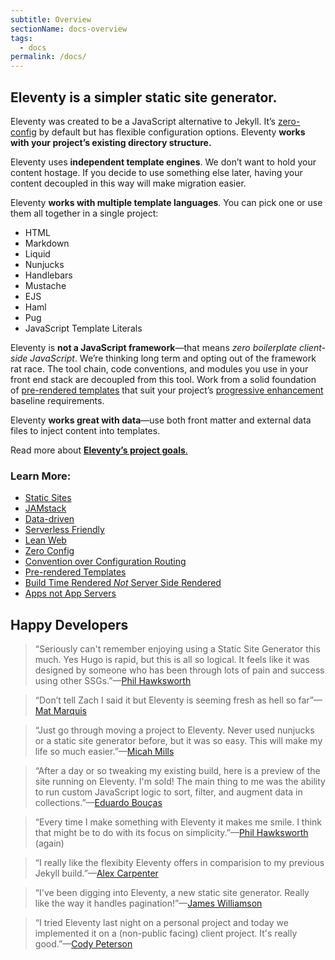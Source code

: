 ```yaml
---
subtitle: Overview
sectionName: docs-overview
tags:
  - docs
permalink: /docs/
---
```


## Eleventy is a simpler static site generator.

Eleventy was created to be a JavaScript alternative to Jekyll. It’s <a href="/docs/resources/#zero-config" class="buzzword">zero-config</a> by default but has flexible configuration options. Eleventy **works with your project’s existing directory structure.**

Eleventy uses **independent template engines**. We don’t want to hold your content hostage. If you decide to use something else later, having your content decoupled in this way will make migration easier.

Eleventy **works with multiple template languages**. You can pick one or use them all together in a single project:

<ul class="inlinelist">
  <li>HTML</li>
  <li>Markdown</li>
  <li>Liquid</li>
  <li>Nunjucks</li>
  <li>Handlebars</li>
  <li>Mustache</li>
  <li>EJS</li>
  <li>Haml</li>
  <li>Pug</li>
  <li>JavaScript Template Literals</li>
</ul>

Eleventy is **not a JavaScript framework**—that means *zero boilerplate client-side JavaScript*. We’re thinking long term and opting out of the framework rat race. The tool chain, code conventions, and modules you use in your front end stack are decoupled from this tool. Work from a solid foundation of <a href="/docs/resources/#pre-rendered-templates" class="buzzword">pre-rendered templates</a> that suit your project’s <a href="/docs/resources/#progressive-enhancement" class="buzzword">progressive enhancement</a> baseline requirements.

Eleventy **works great with data**—use both front matter and external data files to inject content into templates.

Read more about [**Eleventy’s project goals**.](https://www.zachleat.com/web/introducing-eleventy/)

### Learn More:

<ul class="buzzword-list">
    <li><a href="/docs/resources/#static-sites">Static Sites</a></li>
    <li><a href="/docs/resources/#jamstack">JAMstack</a></li>
    <li><a href="/docs/resources/#data-driven">Data-driven</a></li>
    <li><a href="/docs/resources/#serverless-friendly">Serverless Friendly</a></li>
    <li><a href="/docs/resources/#lean-web">Lean Web</a></li>
    <li><a href="/docs/resources/#zero-config">Zero Config</a></li>
    <li><a href="/docs/resources/#convention-over-configuration-routing">Convention over Configuration Routing</a></li>
    <li><a href="/docs/resources/#pre-rendered-templates">Pre-rendered Templates</a></li>
    <li><a href="/docs/resources/#build-time-renderednot-server-side-rendered">Build Time Rendered <em>Not</em> Server Side Rendered</a></li>
    <li><a href="/docs/resources/#apps-not-app-servers">Apps not App Servers</a></li>
</ul>

## Happy Developers

> “Seriously can't remember enjoying using a Static Site Generator this much. Yes Hugo is rapid, but this is all so logical. It feels like it was designed by someone who has been through lots of pain and success using other SSGs.”—[Phil Hawksworth](https://twitter.com/philhawksworth)

> “Don’t tell Zach I said it but Eleventy is seeming fresh as hell so far”—[Mat Marquis](https://twitter.com/wilto)

> “Just go through moving a project to Eleventy. Never used nunjucks or a static site generator before, but it was so easy. This will make my life so much easier.”—[Micah Mills](https://twitter.com/micahmills/status/973660230453211136)

> “After a day or so tweaking my existing build, here is a preview of the site running on Eleventy. I'm sold! The main thing to me was the ability to run custom JavaScript logic to sort, filter, and augment data in collections.”—[Eduardo Bouças](https://twitter.com/eduardoboucas/status/1001158411583721473)

> “Every time I make something with Eleventy it makes me smile. I think that might be to do with its focus on simplicity.”—[Phil Hawksworth](https://twitter.com/philhawksworth/status/998891176550977537) (again)

> “I really like the flexibity Eleventy offers in comparision to my previous Jekyll build.”—[Alex Carpenter](https://alexcarpenter.me/posts/2018/05/back-to-static)

> “I've been digging into Eleventy, a new static site generator. Really like the way it handles pagination!”—[James Williamson](https://twitter.com/jameswillweb/status/951488360543121408)

> “I tried Eleventy last night on a personal project and today we implemented it on a (non-public facing) client project. It's really good.”—[Cody Peterson](https://twitter.com/codypeterson/status/950568228559904768)